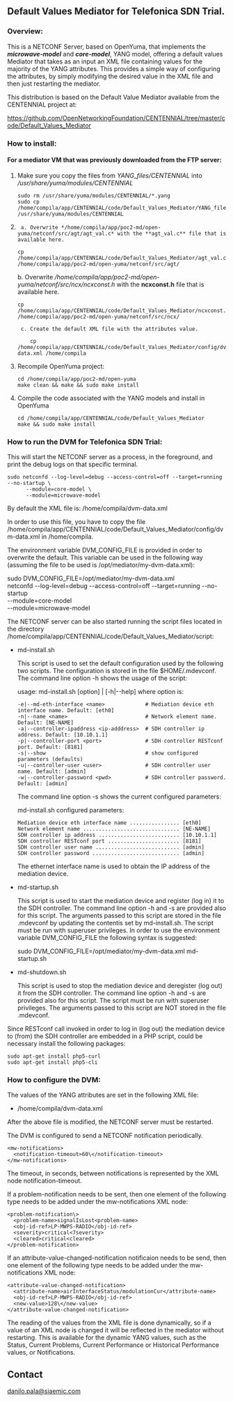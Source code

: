 ## Default Values Mediator for Telefonica SDN Trial.

### Overview:
This is a NETCONF Server, based on OpenYuma, that implements the **_microwave-model_** and **_core-model_**, YANG model, offering a default values Mediator that takes as an input an XML file containing values for the majority of the YANG attributes. This provides a simple way of configuring the attributes, by simply modifying the desired value in the XML file and then just restarting the mediator.

This distribution is based on the Default Value Mediator available from the CENTENNIAL project at:
  
  https://github.com/OpenNetworkingFoundation/CENTENNIAL/tree/master/code/Default_Values_Mediator
  

### How to install:
#### For a mediator VM that was previously downloaded from the FTP server:

1. Make sure you copy the files from *YANG_files/CENTENNIAL* into */usr/share/yuma/modules/CENTENNIAL*

	```
	sudo rm /usr/share/yuma/modules/CENTENNIAL/*.yang
	sudo cp /home/compila/app/CENTENNIAL/code/Default_Values_Mediator/YANG_files/CENTENNIAL/*.yang /usr/share/yuma/modules/CENTENNIAL
	```

2.      a. Overwrite */home/compila/app/poc2-md/open-yuma/netconf/src/agt/agt_val.c* with the **agt_val.c** file that is available here.
	```
	cp /home/compila/app/CENTENNIAL/code/Default_Values_Mediator/agt_val.c /home/compila/app/poc2-md/open-yuma/netconf/src/agt/
	```

	b. Overwrite */home/compila/app/poc2-md/open-yuma/netconf/src/ncx/ncxconst.h* with the **ncxconst.h** file that is available here.
	```
	cp /home/compila/app/CENTENNIAL/code/Default_Values_Mediator/ncxconst.h /home/compila/app/poc2-md/open-yuma/netconf/src/ncx/
	```

        c. Create the default XML file with the attributes value.
	```
        cp /home/compila/app/CENTENNIAL/code/Default_Values_Mediator/config/dvm-data.xml /home/compila
	```

4. Recompile OpenYuma project:
	```
	cd /home/compila/app/poc2-md/open-yuma
	make clean && make && sudo make install
	```

4. Compile the code associated with the YANG models and install in OpenYuma
	```
	cd /home/compila/app/CENTENNIAL/code/Default_Values_Mediator
	make && sudo make install
	```

### How to run the DVM for Telefonica SDN Trial:

This will start the NETCONF server as a process, in the foreground, and print the debug logs on that specific terminal.
```
sudo netconfd --log-level=debug --access-control=off --target=running --no-startup \
	  --module=core-model \
	  --module=microwave-model
```
By default the XML file is:
/home/compila/dvm-data.xml

In order to use this file, you have to copy the file /home/compila/app/CENTENNIAL/code/Default_Values_Mediator/config/dvm-data.xml in /home/compila.

The environment variable DVM_CONFIG_FILE is provided in order to overwrite the default. 
This variable can be used in the following way (assuming the file to be used is /opt/mediator/my-dvm-data.xml):

sudo DVM_CONFIG_FILE=/opt/mediator/my-dvm-data.xml \
     netconfd --log-level=debug --access-control=off --target=running --no-startup \
	  --module=core-model \
	  --module=microwave-model

The NETCONF server can be also started running the script files located in the directory /home/compila/app/CENTENNIAL/code/Default_Values_Mediator/script:

  - md-install.sh

    This script is used to set the default configuration used by the following two scripts.
    The configuration is stored in the file $HOME/.mdevconf.
    The command line option -h shows the usage of the script:

      usage: md-install.sh \[option\] | \[-h|--help\]
      where option is:
      
        -e|--md-eth-interface <name>             # Mediation device eth interface name. Default: [eth0]
        -n|--name <name>                         # Network element name. Default: [NE-NAME]
        -a|--controller-ipaddress <ip-adddress>  # SDH controller ip address. Default: [10.10.1.1]
        -p|--controller-port <port>              # SDH controller RESTconf port. Default: [8181]
        -s|--show                                # show configured parameters (defaults)
        -u|--controller-user <user>              # SDH controller user name. Default: [admin]
        -w|--controller-password <pwd>           # SDH controller password. Default: [admin]

    The command line option -s shows the current configured parameters:

      md-install.sh configured parameters:
        
        Mediation device eth interface name ................ [eth0]
        Network element name ............................... [NE-NAME]
        SDH controller ip address .......................... [10.10.1.1]
        SDH controller RESTconf port ....................... [8181]
        SDH controller user name ........................... [admin]
        SDH controller password ............................ [admin]

    The ethernet interface name is used to obtain the IP address of the mediation device.

  - md-startup.sh

    This script is used to start the mediation device and register (log in) it to the SDH controller.
    The command line option -h and -s are provided also for this script.
    The arguments passed to this script are stored in the file .mdevconf by updating the contentis set by md-install.sh.
    The script must be run with superuser privileges.
    In order to use the environment variable DVM_CONFIG_FILE the following syntax is suggested:

      sudo DVM_CONFIG_FILE=/opt/mediator/my-dvm-data.xml md-startup.sh


  - md-shutdown.sh

    This script is used to stop the mediation device and deregister (log out) it from the SDH controller.
    The command line option -h and -s are provided also for this script.
    The script must be run with superuser privileges.
    The arguments passed to this script are NOT stored in the file .mdevconf.

  Since RESTconf call invoked in order to log in (log out) the mediation device to (from) the SDH controller are embedded in a PHP script, could be necessary install the following packages:

    sudo apt-get install php5-curl
    sudo apt-get install php5-cli

### How to configure the DVM:

The values of the YANG attributes are set in the following XML file:

- /home/compila/dvm-data.xml

After the above file is modified, the NETCONF server must be restarted.

The DVM is configured to send a NETCONF notification periodically. 

    <mw-notifications>
      <notification-timeout>60\</notification-timeout>
    </mw-notifications>

The timeout, in seconds, between notifications is represented by the XML node notification-timeout.

If a problem-notification needs to be sent, then one element of the following type needs to be added under the mw-notifications XML node:

    <problem-notification\>
      <problem-name>signalIsLost<problem-name>
      <obj-id-ref>LP-MWPS-RADIO</obj-id-ref>
      <severity>critical<7severity>
      <cleared>critical<cleared>
    </problem-notification>

If an attribute-value-changed-notification notificaion needs to be send, then one element of the following type needs to be added under the mw-notifications XML node:

    <attribute-value-changed-notification>
      <attribute-name>airInterfaceStatus/modulationCur</attribute-name>
      <obj-id-ref>LP-MWPS-RADIO</obj-id-ref>
      <new-value>128\</new-value>
    </attribute-value-changed-notification>

 The reading of the values from the XML file is done dynamically, so if a value of an XML node is changed it will be reflected in the mediator without restarting. This is available for the dynamic YANG values, such as the Status, Current Problems, Current Performance or Historical Performance values, or Notifications.

Contact
-------

danilo.pala@siaemic.com
